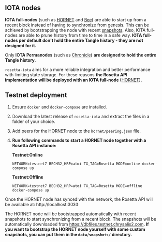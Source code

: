 ## IOTA nodes

**IOTA full-nodes** (such as [HORNET](https://github.com/gohornet/hornet.git) and [Bee](https://github.com/iotaledger/bee.git)) are able to start up from a recent block instead of having to synchronize from genesis. This can be achieved by bootstrapping the node with recent [snapshots](https://github.com/luca-moser/protocol-rfcs/blob/local-snapshot-file-format/text/0000-local-snapshot-file-format/0000-local-snapshot-file-format.md). 
Also, IOTA full-nodes are able to prune history from time to time in a safe way.
**IOTA full-nodes per default don't hold the entire Tangle history - they are not designed for it.**

Only **IOTA Permanodes** (such as [Chronicle](https://github.com/iotaledger/chronicle.rs/tree/main/chronicle-node)) **are designed to hold the entire Tangle history.**

`rosetta-iota` aims for a more reliable integration and better performance with limiting state storage. For these reasons **the Rosetta API implementation will be deployed with an IOTA full-node** ([HORNET](https://github.com/gohornet/hornet.git)).

## Testnet deployment

1) Ensure `docker` and `docker-compose` are installed.
2) Download the latest release of `rosetta-iota` and extract the files in a folder of your choice.
3) Add peers for the HORNET node to the `hornet/peering.json` file.
4) **Run following commands to start a HORNET node together with a Rosetta API instance:**

    **Testnet:Online**
    ```
    NETWORK=testnet7 BECH32_HRP=atoi TX_TAG=Rosetta MODE=online docker-compose up
    ```

    **Testnet:Offline**
    ```
    NETWORK=testnet7 BECH32_HRP=atoi TX_TAG=Rosetta MODE=offline docker-compose up
    ```
Once the HORNET node has synced with the network, the Rosetta API will be available at: http://localhost:3030

The HORNET node will be bootstrapped automatically with recent snapshots to start synchronizing from a recent block. The snapshots will be automatically downloaded from https://dbfiles.testnet.chrysalis2.com. **If you want to bootstrap the HORNET node yourself with some custom snapshots, you can put them in the `data/snapshots/` directory.**

